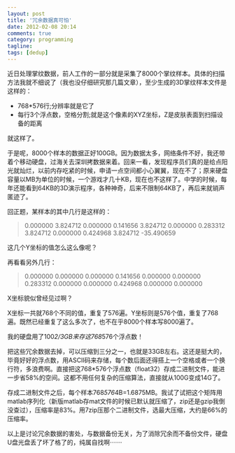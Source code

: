 ```yaml
---
layout: post
title: '冗余数据真可怕'
date: 2012-02-08 20:14
comments: true
category: programming
tagline:
tags: [dedup]
---
```


近日处理掌纹数据，前人工作的一部分就是采集了8000个掌纹样本。具体的扫描方法我就不细说了（我也没仔细研究那几篇文章），至少生成的3D掌纹样本文件是这样的：

  * 768*576行;分辨率就是它了
  * 每行3个浮点数，空格分割;就是这个像素的XYZ坐标，Z是皮肤表面到扫描设备的距离

就这样了。

于是呢，8000个样本的数据正好100GB。因为数据太多，网络条件不好，我还带着个移动硬盘，过海关去深圳拷数据来着。回来一看，发现程序员们真的是给点阳光就灿烂，以前内存吃紧的时候，申请一点空间都小心翼翼，现在不了；原来硬盘容量以MB为单位的时候，一个游戏才几十KB，现在也不这样了。中学的时候，每年还能看到64KB的3D演示程序，各种神奇，后来不限制64KB了，再后来就销声匿迹了。

回正题，某样本的其中几行是这样的：

> 0.000000 3.824712 0.000000
> 0.141656 3.824712 0.000000
> 0.283312 3.824712 0.000000
> 0.424968 3.824712 -35.490659

这几个Y坐标的值怎么这么像呢？

再看看另外几行：

> 0.000000 0.000000 0.000000
> 0.141656 0.000000 0.000000
> 0.283312 0.000000 0.000000
> 0.424968 0.000000 0.000000

X坐标貌似曾经见过啊？

X坐标一共就768个不同的值，重复了576遍。Y坐标则是576个值，重复了768遍。既然已经重复了这么多次了，也不在乎8000个样本写8000遍了。

我的硬盘用了100*2/3GB来存这768*576个浮点数！

把这些冗余数据去掉，可以压缩到三分之一，也就是33GB左右。这还是挺大的，毕竟好好的浮点数，用ASCII码来存储，每个数后面还得搭上一个空格或者一个换行符，多浪费啊。直接把这768*576个浮点数（float32）存成二进制文件，能进一步省58%的空间。这都不用任何复杂的压缩算法，直接就从100G变成14G了。

存成二进制文件之后，每个样本768*576*4B=1.6875MB。我试了试把这个矩阵用matlab序列化（新版matlab存mat文件的时候已默认就压缩了，zip还是gzip我倒没查过），压缩率是83%。用7zip压那个二进制文件，选最大压缩，大约是66%的压缩率。

以上是讨论冗余数据的害处，与数据备份无关，为了消除冗余而不备份文件，硬盘U盘光盘丢了坏了格了的，纯属自找啊⋯⋯
